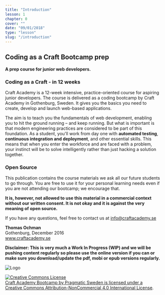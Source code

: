 ```yaml
---
title: "Introduction"
lesson: 1
chapter: 0
cover: ""
date: "09/01/2018"
type: "lesson"
slug: "/introduction"
---
```


## Coding as a Craft Bootcamp prep
 **A prep course for junior web developers.**

### Coding as a Craft - in 12 weeks
Craft Academy is a 12-week intensive, practice-oriented course for aspiring junior developers. The course is delivered as a coding bootcamp by Craft Academy in Gothenburg, Sweden. It gives you the basics you need to create, develop and launch web-based applications.

The aim is to teach you the fundamentals of web development, enabling you to hit the ground running – and keep running. But what is important is that modern engineering practices are considered to be part of this foundation. As a student, you'll work from day one with **automated testing**, **continuous integration and deployment**, and other essential skills. This means that when you enter the workforce and are faced with a problem, your instinct will be to solve intelligently rather than just hacking a solution together.

### Open Source
This publication contains the course materials we ask all our future students to go through. You are free to use it for your personal learning needs even if you are not attending our bootcamp; we encourage that.

**It is, however, not allowed to use this material in a commercial context without our written consent. It is not okay and it is against the very meaning of open source.**

If you have any questions, feel free to contact us at info@craftacademy.se


**Thomas Ochman**<br>
Gothenburg, December 2016<br>
www.craftacademy.se

**Disclaimer: This is very much a Work In Progress (WIP) and we will be pushing content regularly so please use the online version if you can or make sure you download/update the pdf, mobi or epub versions regularly.**



![Logo](https://assets.craftacademy.se/images/logo/logo-with-tagline_small.png "Craft Academy by Pragmatic Sweden AB")

<a rel="license" href="http://creativecommons.org/licenses/by-nc/4.0/"><img alt="Creative Commons License" style="border-width:0" src="https://i.creativecommons.org/l/by-nc/4.0/88x31.png" /><br /><span xmlns:dct="http://purl.org/dc/terms/" property="dct:title">Craft Academy Bootcamp</span> by <span xmlns:cc="http://creativecommons.org/ns#" property="cc:attributionName">Pragmatic Sweden</span> is licensed under a <a rel="license" href="http://creativecommons.org/licenses/by-nc/4.0/">Creative Commons Attribution-NonCommercial 4.0 International License</a>.
